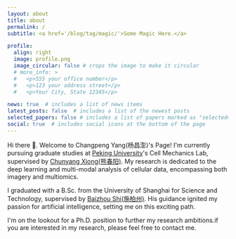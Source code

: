 ```yaml
---
layout: about
title: about
permalink: /
subtitle: <a href='/blog/tag/magic/'>Some Magic Here.</a> 

profile:
  align: right
  image: profile.png
  image_circular: false # crops the image to make it circular
  # more_info: >
  #   <p>555 your office number</p>
  #   <p>123 your address street</p>
  #   <p>Your City, State 12345</p>

news: true  # includes a list of news items
latest_posts: false  # includes a list of the newest posts
selected_papers: false # includes a list of papers marked as "selected={true}"
social: true  # includes social icons at the bottom of the page
---
```


Hi there 👋. Welcome to Changpeng Yang(杨昌澎)'s Page! I'm currently pursuing graduate studies at [Peking University](https://english.pku.edu.cn/)'s Cell Mechanics Lab, supervised by [Chunyang Xiong(熊春阳)](https://en.coe.pku.edu.cn/faculty/facultyaz/891204.htm). My research is dedicated to the deep learning and multi-modal analysis of cellular data, encompassing both imagery and multiomics.

I graduated with a B.Sc. from the University of Shanghai for Science and Technology, supervised by [Baizhou Shi(施柏州)](https://www.iem.yuntech.edu.tw/faculties1.php?ename=pcshih). His guidance ignited my passion for artificial intelligence, setting me on this exciting path.

I'm on the lookout for a Ph.D. position to further my research ambitions.if you are interested in my research, please feel free to contact me.
